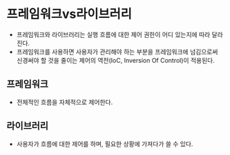 # 프레임워크vs라이브러리

- 프레임워크와 라이브러리는 실행 흐름에 대한 제어 권한이 어디 있는지에 따라 달라진다.
- 프레임워크를 사용하면 사용자가 관리해야 하는 부분을 프레임워크에 넘김으로써 신경써야 할 것을 줄이는 제어의 역전(IoC, Inversion Of Control)이 적용된다.

## 프레임워크
- 전체적인 흐름을 자체적으로 제어한다.

## 라이브러리
- 사용자가 흐름에 대한 제어를 하며, 필요한 상황에 가져다가 쓸 수 있다.